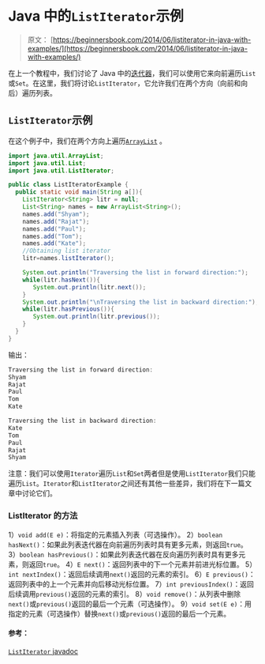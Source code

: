 # Java 中的`ListIterator`示例

> 原文： [https://beginnersbook.com/2014/06/listiterator-in-java-with-examples/](https://beginnersbook.com/2014/06/listiterator-in-java-with-examples/)

在上一个教程中，我们讨论了 Java 中的[迭代器](https://beginnersbook.com/2014/06/java-iterator-with-examples/)，我们可以使用它来向前遍历`List`或`Set`。在这里，我们将讨论`ListIterator`，它允许我们在两个方向（向前和向后）遍历列表。

## `ListIterator`示例

在这个例子中，我们在两个方向上遍历[`ArrayList`](https://beginnersbook.com/2013/12/java-arraylist/) 。

```java
import java.util.ArrayList;
import java.util.List;
import java.util.ListIterator;

public class ListIteratorExample {
  public static void main(String a[]){
    ListIterator<String> litr = null;
    List<String> names = new ArrayList<String>();
    names.add("Shyam");
    names.add("Rajat");
    names.add("Paul");
    names.add("Tom");
    names.add("Kate");
    //Obtaining list iterator
    litr=names.listIterator();

    System.out.println("Traversing the list in forward direction:");
    while(litr.hasNext()){
       System.out.println(litr.next());
    }
    System.out.println("\nTraversing the list in backward direction:");
    while(litr.hasPrevious()){
       System.out.println(litr.previous());
    }
  }
}
```

输出：

```java
Traversing the list in forward direction:
Shyam
Rajat
Paul
Tom
Kate

Traversing the list in backward direction:
Kate
Tom
Paul
Rajat
Shyam
```

注意：我们可以使用`Iterator`遍历`List`和`Set`两者但是使用`ListIterator`我们只能遍历`List`。`Iterator`和`ListIterator`之间还有其他一些差异，我们将在下一篇文章中讨论它们。

### ListIterator 的方法

1）`void add(E e)`：将指定的元素插入列表（可选操作）。
2）`boolean hasNext()`：如果此列表迭代器在向前遍历列表时具有更多元素，则返回`true`。
3）`boolean hasPrevious()`：如果此列表迭代器在反向遍历列表时具有更多元素，则返回`true`。
4）`E next()`：返回列表中的下一个元素并前进光标位置。
5）`int nextIndex()`：返回后续调用`next()`返回的元素的索引。
6）`E previous()`：返回列表中的上一个元素并向后移动光标位置。
7）`int previousIndex()`：返回后续调用`previous()`返回的元素的索引。
8）`void remove()`：从列表中删除`next()`或`previous()`返回的最后一个元素（可选操作）。
9）`void set(E e)`：用指定的元素（可选操作）替换`next()`或`previous()`返回的最后一个元素。

#### 参考：

[`ListIterator` javadoc](https://docs.oracle.com/javase/6/docs/api/java/util/ListIterator.html)